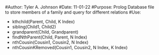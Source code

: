 #Author: Tyler A. Johnson
#Date: 11-01-22
#Purpose: Prolog Database file to store members of a family and query for different relations
#Use:
  - kthchild(Parent, Child, K Index)
  - sibling(Child1, Child2)
  - grandparent(Child, Grandparent)
  - findNthParent(Child, Parent, N Index)
  - nthCousin(Cousin1, Cousin2, N Index)
  - nthCousinKRemoved(Cousin1, Cousin2, N Index, K Index)
